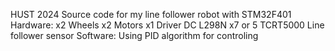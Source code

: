 HUST 2024
Source code for my line follower robot with STM32F401
Hardware: 
x2 Wheels
x2 Motors
x1 Driver DC L298N
x7 or 5 TCRT5000 Line follower sensor
Software: 
Using PID algorithm for controling
